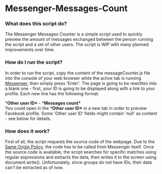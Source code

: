 # Messenger-Messages-Count

### What does this script do?
The Messenger Messages Counter is a simple script used to quickly preview the amount of messages exchanged between the person running the script and a set of other users. The script is WIP with many planned improvements over time.

### How do I run the script?
In order to run the script, copy the content of the messageCounter.js file into the console of your web browser while the active tab is running [Messenger](https://www.messenger.com), then simply press 'Enter'. The page is going to be rewritten into a blank one - first, your ID is going to be displayed along with a link to your profile. Each new line has the following format:

\***Other user ID\*** - \***Messages count\***\
You could open in the \***Other user ID\*** in a new tab in order to preview Facebook profile. Some 'Other user ID' fields might contain 'null' as content - see below for details.

### How does it work?
First of all, the script requests the source code of the webpage. Due to the [Same Origin Policy](https://www.w3.org/Security/wiki/Same_Origin_Policy), the code has to be called from Messenger itself. Once the source code is available, the script searches for specific matches using regular expressions and extracts the data, then writes it to the screen using document.write(). Unfortunately, since groups do not have IDs, their data can't be extracted as of now.
